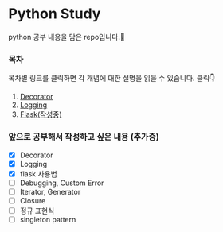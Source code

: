 # Python Study
python 공부 내용을 담은 repo입니다.:brain:

### 목차
목차별 링크를 클릭하면 각 개념에 대한 설명을 읽을 수 있습니다. 클릭:point_down:
1. [Decorator](https://github.com/yunrori1126/python-study/blob/main/1-Decorator.md)
2. [Logging](https://github.com/yunrori1126/python-study/blob/main/2-Logging.md)
3. [Flask(작성중)](https://github.com/yunrori1126/python-study/blob/main/3-Flask.md)

### 앞으로 공부해서 작성하고 싶은 내용 (추가중)
- [x] Decorator
- [x] Logging 
- [x] flask 사용법
- [ ] Debugging, Custom Error
- [ ] Iterator, Generator
- [ ] Closure
- [ ] 정규 표현식
- [ ] singleton pattern